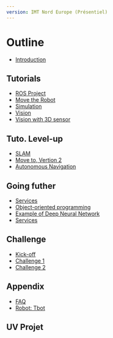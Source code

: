 ```yaml
---
version: IMT Nord Europe (Présentiel)
---
```


# Outline

* [Introduction](README.md)

<!--
## Notions

* [Operating System for Robots](notions/1-oss.md)
* [Basic Mobile-System](notions/2-mobile-system.md)
* [Infinite Loop](notions/3-infinite-loop.md)
-->

## Tutorials

* [ROS Project](tutorials/1-ros-basics.md)
* [Move the Robot](tutorials/2-move-to.md)
* [Simulation](tutorials/3-simulation.md)
* [Vision](tutorials/7-vision.md)
* [Vision with 3D sensor](tutorials/7-vision-3d.md)

## Tuto. Level-up

* [SLAM](tutorials/6-slam.md)
* [Move to, Vertion 2](tutorials/22-rosifier.md)
* [Autonomous Navigation](tutorials/8-navigation.md)

## Going futher

* [Services](tutorials/41-services.md)
* [Object-oriented programming](tutorials/42-oop.md)
* [Example of Deep Neural Network](tutorials/43-dnn.md)
* [Services](tutorials/48-deja-vu.md)

<!-- To do ;)
* [Ros2](challenge/coke-can.md)
-->


## Challenge

* [Kick-off](challenge/intro.md)
* [Challenge 1](challenge/challenge-1.md)
* [Challenge 2](challenge/challenge-2.md)

<!--
* [treasure: Coke can](challenge/coke-can.md)
* [Challenge 3](challenge/challenge-3.md)
-->

<!--
* [Agile development](challenge/agile-dev.md)
* [Evaluation](challenge/evaluation.md)
-->

## Appendix

* [FAQ](appendix/faq.md)
* [Robot: Tbot](appendix/tbot.md)
<!--
* [Robot: Turtlebot2](appendix/turtlebot2.md)
-->

## UV Projet 

<!--
* [Projet](project/playground.md)
* [Projet](project/simulate-drones.md)
* [Projet](project/simulate-boats.md)
* [Projet](project/mpc-supervision.md)
* [Projet](project/vectorial-slam.md)
* [Projet](project/visionBased-slam.md)
* [Projet](project/web-interface.md)
* [Projet](project/multirobot-coord.md)
-->

